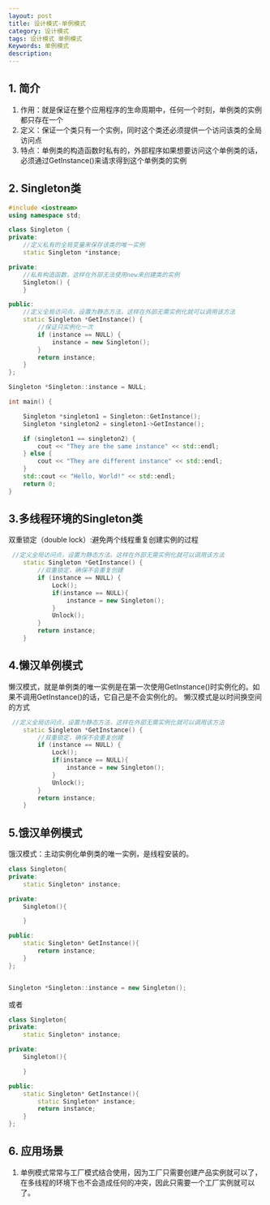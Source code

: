```yaml
---
layout: post
title: 设计模式-单例模式
category: 设计模式
tags: 设计模式 单例模式
Keywords: 单例模式
description:
---
```


## 1. 简介
1. 作用：就是保证在整个应用程序的生命周期中，任何一个时刻，单例类的实例都只存在一个
2. 定义：保证一个类只有一个实例，同时这个类还必须提供一个访问该类的全局访问点
3. 特点：单例类的构造函数时私有的，外部程序如果想要访问这个单例类的话，必须通过GetInstance()来请求得到这个单例类的实例

## 2. Singleton类
``` c++
#include <iostream>
using namespace std;

class Singleton {
private:
    //定义私有的全局变量来保存该类的唯一实例
    static Singleton *instance;

private:
    //私有构造函数，这样在外部无法使用new来创建类的实例
    Singleton() {
    }

public:
    //定义全局访问点，设置为静态方法，这样在外部无需实例化就可以调用该方法
    static Singleton *GetInstance() {
        //保证只实例化一次
        if (instance == NULL) {
            instance = new Singleton();
        }
        return instance;
    }
};

Singleton *Singleton::instance = NULL;

int main() {

    Singleton *singleton1 = Singleton::GetInstance();
    Singleton *singleton2 = singleton1->GetInstance();

    if (singleton1 == singleton2) {
        cout << "They are the same instance" << std::endl;
    } else {
        cout << "They are different instance" << std::endl;
    }
    std::cout << "Hello, World!" << std::endl;
    return 0;
}
```

## 3.多线程环境的Singleton类
双重锁定（double lock）:避免两个线程重复创建实例的过程
``` c++
 //定义全局访问点，设置为静态方法，这样在外部无需实例化就可以调用该方法
    static Singleton *GetInstance() {
        //双重锁定，确保不会重复创建
        if (instance == NULL) {
            Lock();
            if(instance == NULL){
                instance = new Singleton();
            }
            Unlock();
        }
        return instance;
    }
```
## 4.懒汉单例模式
懒汉模式，就是单例类的唯一实例是在第一次使用GetInstance()时实例化的。如果不调用GetInstance()的话，它自己是不会实例化的。
懒汉模式是以时间换空间的方式
``` c++
 //定义全局访问点，设置为静态方法，这样在外部无需实例化就可以调用该方法
    static Singleton *GetInstance() {
        //双重锁定，确保不会重复创建
        if (instance == NULL) {
            Lock();
            if(instance == NULL){
                instance = new Singleton();
            }
            Unlock();
        }
        return instance;
    }
```

## 5.饿汉单例模式
饿汉模式：主动实例化单例类的唯一实例，是线程安装的。
``` c++
class Singleton{
private:
    static Singleton* instance;

private:
    Singleton(){

    }

public:
    static Singleton* GetInstance(){
        return instance;
    }
};


Singleton *Singleton::instance = new Singleton();
```
或者
``` c++
class Singleton{
private:
    static Singleton* instance;

private:
    Singleton(){

    }

public:
    static Singleton* GetInstance(){
        static Singleton* instance;
        return instance;
    }
};
```

## 6. 应用场景
1. 单例模式常常与工厂模式结合使用，因为工厂只需要创建产品实例就可以了，在多线程的环境下也不会造成任何的冲突，因此只需要一个工厂实例就可以了。